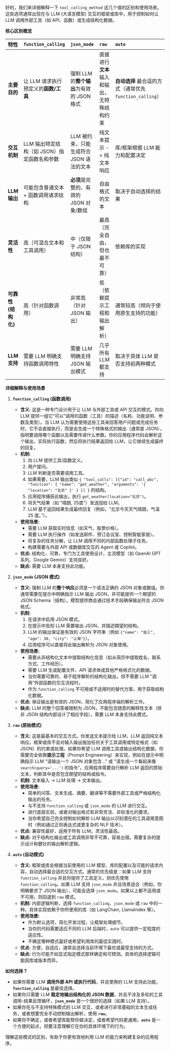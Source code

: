 好的，我们来详细解释一下 `tool_calling_method` 这几个值的区别和使用场景。这些选项通常出现在与 LLM (大语言模型) 交互的框架或库中，用于控制如何让 LLM 调用外部工具（如 API、函数）或生成结构化数据。

**核心区别概览**

| 特性             | `function_calling`                     | `json_mode`                              | `raw`                                     | `auto`                                        |
| :--------------- | :------------------------------------- | :--------------------------------------- | :---------------------------------------- | :-------------------------------------------- |
| **主要目的**     | 让 LLM 请求执行预定义的**函数/工具**    | 强制 LLM 的**整个输出**为有效的 JSON 格式 | 直接进行**文本**输入和输出，无特殊结构约束 | **自动选择** 最合适的方式（通常优先 `function_calling`） |
| **交互机制**     | LLM 输出特定结构（如 JSON）指定函数名和参数 | LLM 被约束，只能生成符合 JSON 语法的文本 | 纯文本提示 -> 纯文本响应                  | 库/框架根据 LLM 能力和配置决定          |
| **LLM 输出**     | 可能包含普通文本 + 函数调用请求结构     | **必须**是完整的、有效的 JSON 对象/数组    | 自由格式的文本                            | 取决于自动选择的结果                         |
| **灵活性**       | 高（可混合文本和工具调用）             | 中（仅限于 JSON 结构）                   | 最高（完全自由，但也最不可靠）            | 依赖库的实现                                |
| **可靠性 (结构化)** | 高（针对函数调用）                     | 非常高（针对 JSON 输出）                 | 低（依赖提示工程和输出解析）              | 通常较高（倾向于使用原生支持的功能）         |
| **LLM 支持**     | 需要 LLM 明确支持函数调用特性        | 需要 LLM 明确支持 JSON 输出模式        | 几乎所有 LLM 都支持                     | 取决于具体 LLM 是否支持前两种模式             |

**详细解释与使用场景**

1.  **`function_calling` (函数调用)**
    *   **含义:** 这是一种专门设计用于让 LLM 与外部工具或 API 交互的模式。你向 LLM 提供一组它“可以”调用的函数（工具）的描述（名称、功能说明、参数及类型）。当 LLM 认为需要使用这些工具来回答用户问题或完成任务时，它不会直接执行，而是会生成一个特殊格式的输出（通常是 JSON），指明要调用哪个函数以及需要传递什么参数。你的应用程序代码会解析这个输出，实际执行函数，然后将执行结果返回给 LLM，让它继续生成最终的回复。
    *   **机制:**
        1.  向 LLM 提供工具/函数定义。
        2.  用户提问。
        3.  LLM 判断是否需要调用工具。
        4.  如果需要，LLM 输出类似 `{ "tool_calls": [{"id": "call_abc", "function": { "name": "get_weather", "arguments": '{ "location": "北京" }' } }] }` 的结构。
        5.  应用程序捕获此输出，执行 `get_weather(location="北京")`。
        6.  将天气结果（如 "晴朗, 25度"）发送回给 LLM。
        7.  LLM 基于返回结果生成最终回复（例如，“北京今天天气晴朗，气温 25 度。”）。
    *   **使用场景:**
        *   需要 LLM 获取实时信息（如天气、股票价格）。
        *   需要 LLM 执行操作（如发送邮件、预订会议室、控制智能家居）。
        *   将复杂的任务分解，让 LLM 调用不同的内部函数处理子任务。
        *   构建需要与外部 API 或数据库交互的 Agent 或 Copilot。
    *   **优点:** 结构化、可靠，专门为工具使用设计，主流模型（如 OpenAI GPT 系列、Google Gemini）支持良好。
    *   **缺点:** 需要 LLM 本身支持此功能。

2.  **`json_mode` (JSON 模式)**
    *   **含义:** 强制 LLM 的**整个响应**必须是一个语法正确的 JSON 对象或数组。你通常需要在提示中明确指示 LLM 输出 JSON，并可能提供一个期望的 JSON Schema（结构）。模型提供商会通过技术手段确保输出符合 JSON 格式。
    *   **机制:**
        1.  在请求中启用 JSON 模式。
        2.  在提示中告知 LLM 需要输出 JSON，并描述期望的结构。
        3.  LLM 的输出保证是有效的 JSON 字符串（例如 `{"name": "张三", "age": 30, "city": "上海"}`）。
        4.  应用程序可以直接将此输出解析为 JSON 对象使用。
    *   **使用场景:**
        *   需要从非结构化文本中提取结构化信息（如从简历中提取姓名、联系方式、工作经历）。
        *   需要 LLM 生成配置文件、API 请求体或其他严格格式化的数据。
        *   当你需要可靠的、易于程序解析的结构化输出，但不需要 LLM “调用”外部函数的交互流程时。
        *   作为 `function_calling` 不可用或不适用时的替代方案，用于获取结构化数据。
    *   **优点:** 保证输出是有效的 JSON，简化了应用程序端的解析工作。
    *   **缺点:** LLM 的整个回答被限制为 JSON，不能包含随意的解释性文本（除非 JSON 结构内部设计了相应字段）。需要 LLM 本身支持此模式。

3.  **`raw` (原始模式)**
    *   **含义:** 这是最基本的交互方式。你发送文本提示给 LLM，LLM 返回纯文本响应。框架或库不会对输入输出施加任何关于工具调用或特定格式（如 JSON）的约束或处理。如果你希望 LLM 调用工具或输出结构化数据，你需要完全依靠**提示工程**（Prompt Engineering）来实现，例如在提示中明确指示 LLM "请输出一个 JSON 对象包含..." 或 "请生成一个看起来像 `search(query='...')` 的指令"。应用程序需要自行解析 LLM 返回的原始文本，判断其中是否包含期望的结构或指令。
    *   **机制:** 文本输入 -> LLM 处理 -> 文本输出。
    *   **使用场景:**
        *   简单的问答、文本生成、摘要、翻译等不需要外部工具或严格结构化输出的任务。
        *   与不支持 `function_calling` 或 `json_mode` 的 LLM 进行交互。
        *   进行底层实验，或者对输出格式有非常灵活、非标准化的要求。
        *   当你希望自己完全控制如何解析 LLM 输出以识别潜在的工具调用意图时（例如通过正则表达式或更复杂的 NLP 技术）。
    *   **优点:** 兼容性最好，适用于所有 LLM。灵活性最高。
    *   **缺点:** 对于结构化输出或工具调用非常不可靠，容易出错。需要复杂的提示设计和健壮的输出解析逻辑。

4.  **`auto` (自动模式)**
    *   **含义:** 框架或库会根据当前使用的 LLM 模型、库的配置以及可能的请求内容，自动选择最合适的交互方式。通常的优先级是：如果 LLM 支持 `function_calling` 并且你提供了工具定义，则优先使用 `function_calling`。如果 LLM 支持 `json_mode` 并且场景适合（例如，你明确要求了 JSON 输出），可能会选择 `json_mode`。如果以上都不适用或不可用，则回退到 `raw` 模式。
    *   **机制:** 内部逻辑判断，选择 `function_calling`、`json_mode` 或 `raw` 中的一种。具体实现依赖于你所使用的库（如 LangChain, LlamaIndex 等）。
    *   **使用场景:**
        *   作为默认选项，简化开发过程，让框架处理细节。
        *   当你的代码需要适应不同的 LLM 后端时，`auto` 可以提供一定程度的适应性。
        *   不确定哪种模式最好或希望利用库的最佳实践时。
    *   **优点:** 方便，自适应，通常会选择当前环境下最优或最受支持的方式。
    *   **缺点:** 行为可能不如显式指定模式那样确定和可预测。具体的选择逻辑可能因库或版本而异。

**如何选择？**

*   如果你需要 LLM **调用外部 API 或执行代码**，并且使用的 LLM 支持此功能，**`function_calling`** 是最佳选择。
*   如果你只需要 LLM **稳定地输出结构化的 JSON 数据**，并且不涉及多轮的工具调用-结果反馈循环，**`json_mode`** 是一个很好的选择（如果 LLM 支持）。
*   如果你在与不支持特殊模式的 LLM 交互，或者进行非常基础的文本生成任务，或者想要完全手动控制输出解析，使用 **`raw`**。
*   如果你不确定，或者希望库能帮你做决定，或者希望代码更通用，**`auto`** 是一个方便的起点，但要注意理解它在你的具体环境下的行为。

理解这些模式的区别，有助于你更有效地利用 LLM 的能力来构建复杂的应用程序。